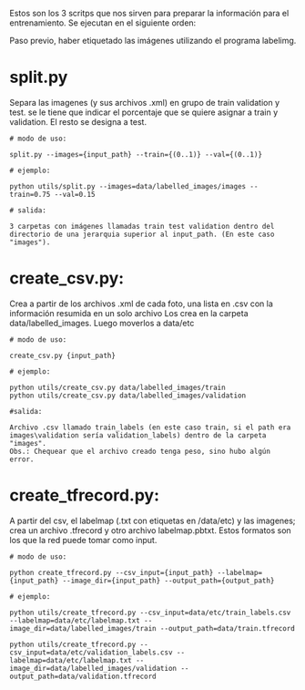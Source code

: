 Estos son los 3 scritps que nos sirven para preparar la información para el entrenamiento. Se ejecutan en el siguiente orden: 

Paso previo, haber etiquetado las imágenes utilizando el programa labelimg.

# split.py

Separa las imagenes (y sus archivos .xml) en grupo de train validation y test. se le tiene que indicar el porcentaje que se quiere asignar a train y validation. El resto se designa a test. 

    # modo de uso:

    split.py --images={input_path} --train={(0..1)} --val={(0..1)}

    # ejemplo:

    python utils/split.py --images=data/labelled_images/images --train=0.75 --val=0.15

    # salida: 

    3 carpetas con imágenes llamadas train test validation dentro del directorio de una jerarquia superior al input_path. (En este caso "images").

# create_csv.py:

Crea a partir de los archivos .xml de cada foto, una lista en .csv con la información resumida en un solo archivo
Los crea en la carpeta data/labelled_images. Luego moverlos a data/etc

    # modo de uso:

    create_csv.py {input_path}

    # ejemplo: 

    python utils/create_csv.py data/labelled_images/train
    python utils/create_csv.py data/labelled_images/validation

    #salida: 

    Archivo .csv llamado train_labels (en este caso train, si el path era images\validation sería validation_labels) dentro de la carpeta "images". 
    Obs.: Chequear que el archivo creado tenga peso, sino hubo algún error.

# create_tfrecord.py:

A partir del csv, el labelmap (.txt con etiquetas en /data/etc) y las imagenes; crea un archivo .tfrecord y otro archivo labelmap.pbtxt. Estos formatos son los que la red puede tomar como input.

    # modo de uso: 

    python create_tfrecord.py --csv_input={input_path} --labelmap={input_path} --image_dir={input_path} --output_path={output_path}

    # ejemplo: 

    python utils/create_tfrecord.py --csv_input=data/etc/train_labels.csv --labelmap=data/etc/labelmap.txt --image_dir=data/labelled_images/train --output_path=data/train.tfrecord

    python utils/create_tfrecord.py --csv_input=data/etc/validation_labels.csv --labelmap=data/etc/labelmap.txt --image_dir=data/labelled_images/validation --output_path=data/validation.tfrecord
    